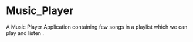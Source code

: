 # Music_Player

A Music Player Application containing few songs in a playlist which we can play and listen .


